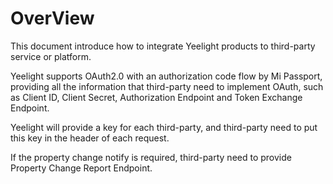 # OverView

This document introduce how to integrate Yeelight products to third-party service or platform.

Yeelight supports OAuth2.0 with an authorization code flow by Mi Passport, providing all the information that third-party need to implement OAuth, such as Client ID, Client Secret, Authorization Endpoint and Token Exchange Endpoint.

Yeelight will provide a key for each third-party, and third-party need to put this key in the header of each request.

If the property change notify is required, third-party need to provide Property Change Report Endpoint.